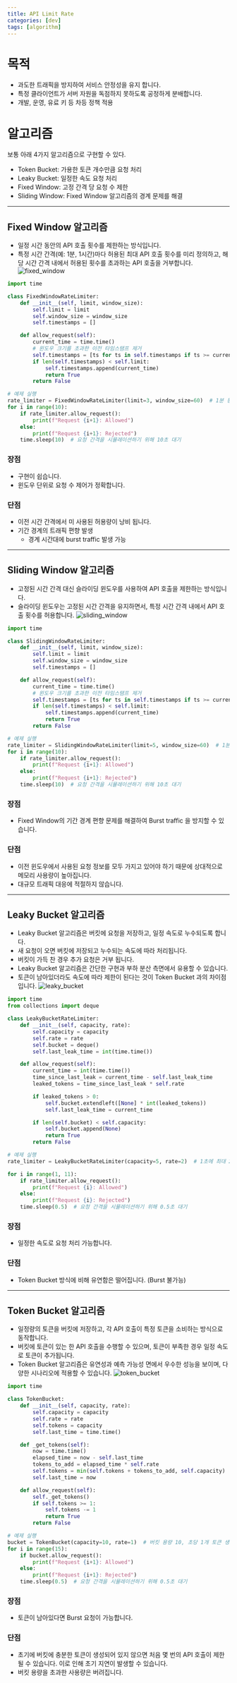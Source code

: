 ```yaml
---
title: API Limit Rate
categories: [dev]
tags: [algorithm]
---
```

# 목적
- 과도한 트래픽을 방지하여 서비스 안정성을 유지 합니다.
- 특정 클라이언트가 서버 자원을 독점하지 못하도록 공정하게 분배합니다.
- 개발, 운영, 유료 키 등 차등 정책 적용

# 알고리즘
보통 아래 4가지 알고리즘으로 구현할 수 있다.
- Token Bucket: 가용한 토큰 개수만큼 요청 처리
- Leaky Bucket: 일정한 속도 요청 처리
- Fixed Window: 고정 간격 당 요청 수 제한
- Sliding Window: Fixed Window 알고리즘의 경계 문제를 해결

---
## Fixed Window 알고리즘
- 일정 시간 동안의 API 호출 횟수를 제한하는 방식입니다. 
- 특정 시간 간격(예: 1분, 1시간)마다 허용된 최대 API 호출 횟수를 미리 정의하고, 해당 시간 간격 내에서 허용된 횟수를 초과하는 API 호출을 거부합니다. 
![fixed_window](/assets/img/post/limitrate/fixed_window.png)

```python
import time

class FixedWindowRateLimiter:
    def __init__(self, limit, window_size):
        self.limit = limit
        self.window_size = window_size
        self.timestamps = []

    def allow_request(self):
        current_time = time.time()
        # 윈도우 크기를 초과한 이전 타임스탬프 제거
        self.timestamps = [ts for ts in self.timestamps if ts >= current_time - self.window_size]
        if len(self.timestamps) < self.limit:
            self.timestamps.append(current_time)
            return True
        return False

# 예제 실행
rate_limiter = FixedWindowRateLimiter(limit=3, window_size=60)  # 1분 동안 최대 3개의 API 호출 허용
for i in range(10):
    if rate_limiter.allow_request():
        print(f"Request {i+1}: Allowed")
    else:
        print(f"Request {i+1}: Rejected")
    time.sleep(10)  # 요청 간격을 시뮬레이션하기 위해 10초 대기

```

### 장점
- 구현이 쉽습니다.
- 윈도우 단위로 요청 수 제어가 정확합니다.

### 단점
- 이전 시간 간격에서 미 사용된 허용량이 낭비 됩니다.
- 기간 경계의 트래픽 편향 발생
	- 경계 시간대에 burst traffic 발생 가능

---
## Sliding Window 알고리즘
- 고정된 시간 간격 대신 슬라이딩 윈도우를 사용하여 API 호출을 제한하는 방식입니다. 
- 슬라이딩 윈도우는 고정된 시간 간격을 유지하면서, 특정 시간 간격 내에서 API 호출 횟수를 허용합니다.
![sliding_window](/assets/img/post/limitrate/sliding_window.png)

```python
import time

class SlidingWindowRateLimiter:
    def __init__(self, limit, window_size):
        self.limit = limit
        self.window_size = window_size
        self.timestamps = []

    def allow_request(self):
        current_time = time.time()
        # 윈도우 크기를 초과한 이전 타임스탬프 제거
        self.timestamps = [ts for ts in self.timestamps if ts >= current_time - self.window_size]
        if len(self.timestamps) < self.limit:
            self.timestamps.append(current_time)
            return True
        return False

# 예제 실행
rate_limiter = SlidingWindowRateLimiter(limit=5, window_size=60)  # 1분 동안 최대 5개의 API 호출 허용
for i in range(10):
    if rate_limiter.allow_request():
        print(f"Request {i+1}: Allowed")
    else:
        print(f"Request {i+1}: Rejected")
    time.sleep(10)  # 요청 간격을 시뮬레이션하기 위해 10초 대기

```

### 장점
- Fixed Window의 기간 경계 편향 문제를 해결하여 Burst traffic 을 방지할 수 있습니다.

### 단점
- 이전 윈도우에서 사용된 요청 정보를 모두 가지고 있어야 하기 때문에 상대적으로 메모리 사용량이 높아집니다.
- 대규모 트래픽 대응에 적절하지 않습니다.

---
## Leaky Bucket 알고리즘
- Leaky Bucket 알고리즘은 버킷에 요청을 저장하고, 일정 속도로 누수되도록 합니다. 
- 새 요청이 오면 버킷에 저장되고 누수되는 속도에 따라 처리됩니다. 
- 버킷이 가득 찬 경우 추가 요청은 거부 됩니다.
- Leaky Bucket 알고리즘은 간단한 구현과 부하 분산 측면에서 유용할 수 있습니다.
- 토큰이 남아있더라도 속도에 따라 제한이 된다는 것이 Token Bucket 과의 차이점입니다.
![leaky_bucket](/assets/img/post/limitrate/leaky_bucket.png)

```python
import time
from collections import deque

class LeakyBucketRateLimiter:
    def __init__(self, capacity, rate):
        self.capacity = capacity
        self.rate = rate
        self.bucket = deque()
        self.last_leak_time = int(time.time())

    def allow_request(self):
        current_time = int(time.time())
        time_since_last_leak = current_time - self.last_leak_time
        leaked_tokens = time_since_last_leak * self.rate

        if leaked_tokens > 0:
            self.bucket.extendleft([None] * int(leaked_tokens))
            self.last_leak_time = current_time

        if len(self.bucket) < self.capacity:
            self.bucket.append(None)
            return True
        return False

# 예제 실행
rate_limiter = LeakyBucketRateLimiter(capacity=5, rate=2)  # 1초에 최대 2개의 API 호출 허용

for i in range(1, 11):
    if rate_limiter.allow_request():
        print(f"Request {i}: Allowed")
    else:
        print(f"Request {i}: Rejected")
    time.sleep(0.5)  # 요청 간격을 시뮬레이션하기 위해 0.5초 대기

```
### 장점
- 일정한 속도로 요청 처리 가능합니다.

### 단점
- Token Bucket 방식에 비해 유연함은 떨어집니다. (Burst 불가능)

---
## Token Bucket 알고리즘
- 일정량의 토큰을 버킷에 저장하고, 각 API 호출이 특정 토큰을 소비하는 방식으로 동작합니다. 
- 버킷에 토큰이 있는 한 API 호출을 수행할 수 있으며, 토큰이 부족한 경우 일정 속도로 토큰이 추가됩니다. 
- Token Bucket 알고리즘은 유연성과 예측 가능성 면에서 우수한 성능을 보이며, 다양한 시나리오에 적용할 수 있습니다.
![token_bucket](/assets/img/post/limitrate/token_bucket.png)

```python
import time

class TokenBucket:
    def __init__(self, capacity, rate):
        self.capacity = capacity
        self.rate = rate
        self.tokens = capacity
        self.last_time = time.time()

    def _get_tokens(self):
        now = time.time()
        elapsed_time = now - self.last_time
        tokens_to_add = elapsed_time * self.rate
        self.tokens = min(self.tokens + tokens_to_add, self.capacity)
        self.last_time = now

    def allow_request(self):
        self._get_tokens()
        if self.tokens >= 1:
            self.tokens -= 1
            return True
        return False

# 예제 실행
bucket = TokenBucket(capacity=10, rate=1)  # 버킷 용량 10, 초당 1개 토큰 생성
for i in range(15):
    if bucket.allow_request():
        print(f"Request {i+1}: Allowed")
    else:
        print(f"Request {i+1}: Rejected")
    time.sleep(0.5)  # 요청 간격을 시뮬레이션하기 위해 0.5초 대기

```
### 장점
- 토큰이 남아있다면 Burst 요청이 가능합니다.

### 단점
- 초기에 버킷에 충분한 토큰이 생성되어 있지 않으면 처음 몇 번의 API 호출이 제한될 수 있습니다. 이로 인해 초기 지연이 발생할 수 있습니다.
- 버킷 용량을 초과한 사용량은 버려집니다.
